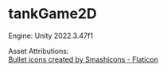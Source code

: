 # tankGame2D

Engine: Unity 2022.3.47f1

Asset Attributions:   
<a href="https://www.flaticon.com/free-icons/bullet" title="bullet icons">Bullet icons created by Smashicons - Flaticon</a>